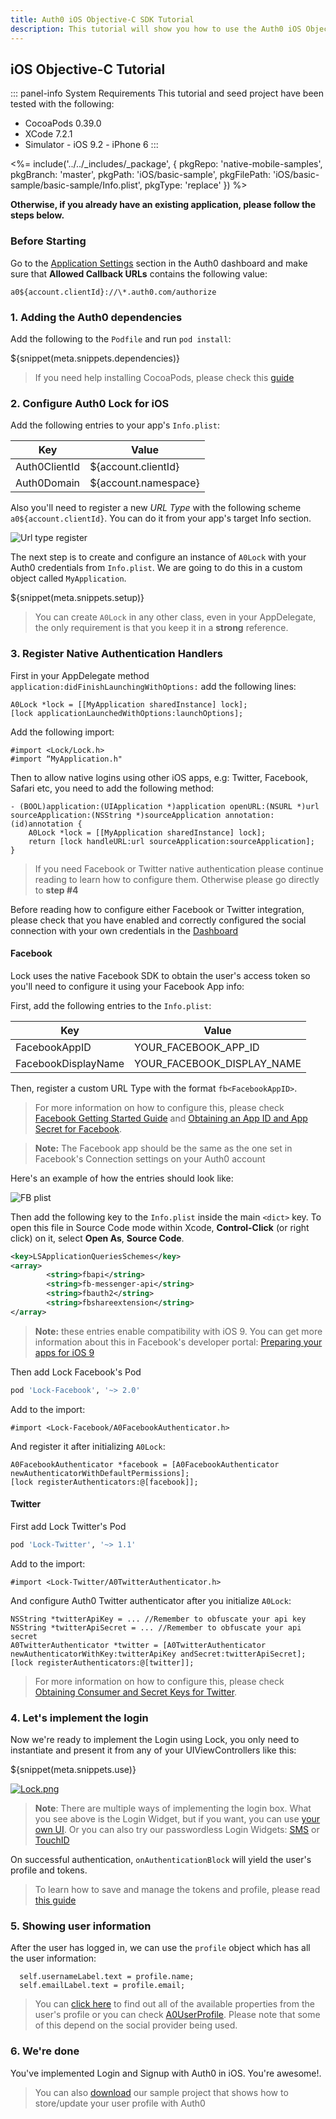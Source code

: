 ```yaml
---
title: Auth0 iOS Objective-C SDK Tutorial
description: This tutorial will show you how to use the Auth0 iOS Objective-C SDK to add authentication and authorization to your mobile app.
---
```


## iOS Objective-C Tutorial

::: panel-info System Requirements
This tutorial and seed project have been tested with the following:
* CocoaPods 0.39.0
* XCode 7.2.1
* Simulator - iOS 9.2 - iPhone 6
:::

<%= include('../../_includes/_package', {
  pkgRepo: 'native-mobile-samples',
  pkgBranch: 'master',
  pkgPath: 'iOS/basic-sample',
  pkgFilePath: 'iOS/basic-sample/basic-sample/Info.plist',
  pkgType: 'replace'
}) %>

**Otherwise, if you already have an existing application, please follow the steps below.**

### Before Starting

<div class="setup-callback">
<p>Go to the <a href="${uiAppSettingsURL}">Application Settings</a> section in the Auth0 dashboard and make sure that <b>Allowed Callback URLs</b> contains the following value:</p>

<pre><code>a0${account.clientId}://\*.auth0.com/authorize</pre></code>
</div>

### 1. Adding the Auth0 dependencies

Add the following to the `Podfile` and run `pod install`:

${snippet(meta.snippets.dependencies)}

> If you need help installing CocoaPods, please check this [guide](http://guides.cocoapods.org/using/getting-started.html)

### 2. Configure Auth0 Lock for iOS

Add the following entries to your app's `Info.plist`:

<table class="table">
  <thead>
    <tr>
      <th>Key</th>
      <th>Value</th>
    </tr>
  </thead>
  <tr>
    <td>Auth0ClientId</td>
    <td>${account.clientId}</td>
  </tr>
  <tr>
    <td>Auth0Domain</td>
    <td>${account.namespace}</td>
  </tr>
</table>

Also you'll need to register a new _URL Type_ with the following scheme
`a0${account.clientId}`. You can do it from your app's target Info section.

![Url type register](https://cloudup.com/cwoiCwp7ZfA+)

The next step is to create and configure an instance of `A0Lock` with your Auth0 credentials from `Info.plist`. We are going to do this in a custom object called `MyApplication`.

${snippet(meta.snippets.setup)}

> You can create `A0Lock` in any other class, even in your AppDelegate, the only requirement is that you keep it in a **strong** reference.

### 3. Register Native Authentication Handlers

First in your AppDelegate method `application:didFinishLaunchingWithOptions:` add the following lines:

```objc
A0Lock *lock = [[MyApplication sharedInstance] lock];
[lock applicationLaunchedWithOptions:launchOptions];
```

Add the following import:

```objc
#import <Lock/Lock.h>
#import “MyApplication.h"
```

Then to allow native logins using other iOS apps, e.g: Twitter, Facebook, Safari etc, you need to add the following method:

```objc
- (BOOL)application:(UIApplication *)application openURL:(NSURL *)url sourceApplication:(NSString *)sourceApplication annotation:(id)annotation {
    A0Lock *lock = [[MyApplication sharedInstance] lock];
    return [lock handleURL:url sourceApplication:sourceApplication];
}
```

> If you need Facebook or Twitter native authentication please continue reading to learn how to configure them. Otherwise please go directly to __step #4__

Before reading how to configure either Facebook or Twitter integration, please check that you have enabled and correctly configured the social connection with your own credentials in the [Dashboard](${uiURL}/#/connections/social)

#### Facebook

Lock uses the native Facebook SDK to obtain the user's access token so you'll need to configure it using your Facebook App info:

First, add the following entries to the `Info.plist`:

<table class="table">
  <thead>
    <tr>
      <th>Key</th>
      <th>Value</th>
    </tr>
  </thead>
  <tr>
    <td>FacebookAppID</td>
    <td>YOUR_FACEBOOK_APP_ID</td>
  </tr>
  <tr>
    <td>FacebookDisplayName</td>
    <td>YOUR_FACEBOOK_DISPLAY_NAME</td>
  </tr>
</table>

Then, register a custom URL Type with the format `fb<FacebookAppID>`.

> For more information on how to configure this, please check [Facebook Getting Started Guide](https://developers.facebook.com/docs/ios/getting-started) and [Obtaining an App ID and App Secret for Facebook](/connections/social/facebook).

> **Note:** The Facebook app should be the same as the one set in Facebook's Connection settings on your Auth0 account

Here's an example of how the entries should look like:

![FB plist](https://cloudup.com/cYOWHbPp8K4+)

Then add the following key to the `Info.plist` inside the main `<dict>` key. To open this file in Source Code mode within Xcode, **Control-Click** (or right click) on it, select **Open As**, **Source Code**.

```xml
<key>LSApplicationQueriesSchemes</key>
<array>
        <string>fbapi</string>
        <string>fb-messenger-api</string>
        <string>fbauth2</string>
        <string>fbshareextension</string>
</array>
```
> **Note:** these entries enable compatibility with iOS 9. You can get more information about this in Facebook's developer portal: [Preparing your apps for iOS 9](https://developers.facebook.com/docs/ios/ios9)

Then add Lock Facebook's Pod

```ruby
pod 'Lock-Facebook', '~> 2.0'
```

Add to the import:

```objc
#import <Lock-Facebook/A0FacebookAuthenticator.h>
```

And register it after initializing `A0Lock`:

```objc
A0FacebookAuthenticator *facebook = [A0FacebookAuthenticator newAuthenticatorWithDefaultPermissions];
[lock registerAuthenticators:@[facebook]];
```

#### Twitter

First add Lock Twitter's Pod

```ruby
pod 'Lock-Twitter', '~> 1.1'
```

Add to the import:

```objc
#import <Lock-Twitter/A0TwitterAuthenticator.h>
```

And configure Auth0 Twitter authenticator after you initialize `A0Lock`:

```objc
NSString *twitterApiKey = ... //Remember to obfuscate your api key
NSString *twitterApiSecret = ... //Remember to obfuscate your api secret
A0TwitterAuthenticator *twitter = [A0TwitterAuthenticator newAuthenticatorWithKey:twitterApiKey andSecret:twitterApiSecret];
[lock registerAuthenticators:@[twitter]];
```

> For more information on how to configure this, please check [Obtaining Consumer and Secret Keys for Twitter](/connections/social/twitter).

### 4. Let's implement the login

Now we're ready to implement the Login using Lock, you only need to instantiate and present it from any of your UIViewControllers like this:

${snippet(meta.snippets.use)}

[![Lock.png](/media/articles/native-platforms/ios-objc/Lock-Widget-Screenshot.png)](https://auth0.com)

> **Note**: There are multiple ways of implementing the login box. What you see above is the Login Widget, but if you want, you can use [your own UI](/libraries/lock-ios/use-your-own-ui).
> Or you can also try our passwordless Login Widgets: [SMS](/libraries/lock-ios#sms) or [TouchID](/libraries/lock-ios#touchid)

On successful authentication, `onAuthenticationBlock` will yield the user's profile and tokens.

> To learn how to save and manage the tokens and profile, please read [this guide](/libraries/lock-ios/save-and-refresh-jwt-tokens)

### 5. Showing user information

After the user has logged in, we can use the `profile` object which has all the user information:

```objc
  self.usernameLabel.text = profile.name;
  self.emailLabel.text = profile.email;
```

> You can [click here](/user-profile) to find out all of the available properties from the user's profile or you can check [A0UserProfile](https://github.com/auth0/Lock.iOS-OSX/blob/master/Lock/Core/A0UserProfile.h). Please note that some of this depend on the social provider being used.

### 6. We're done

You've implemented Login and Signup with Auth0 in iOS. You're awesome!.

> You can also <a href="/package/native-mobile-samples/master?path=iOS/profile-sample-swift&type=replace&filePath=iOS/profile-sample-swift/ProfileSample/Info.plist${account.clientParam}">download</a> our sample project that shows how to store/update your user profile with Auth0
